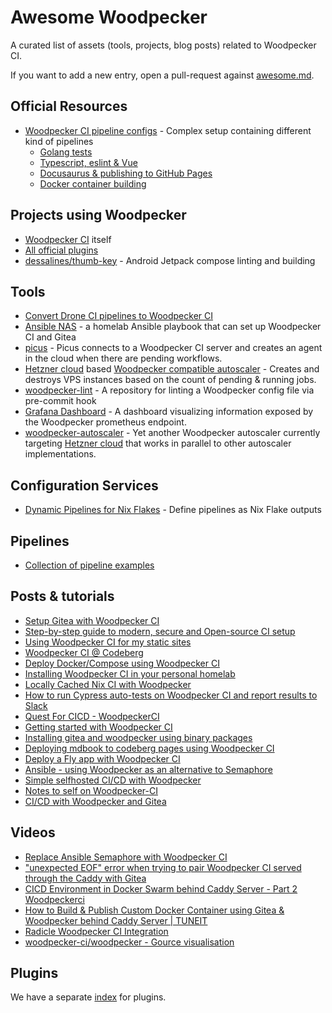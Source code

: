 # Awesome Woodpecker

A curated list of assets (tools, projects, blog posts) related to Woodpecker CI.

If you want to add a new entry, open a pull-request against [awesome.md](https://github.com/woodpecker-ci/woodpecker/edit/main/docs/docs/92-awesome.md).

## Official Resources

- [Woodpecker CI pipeline configs](https://github.com/woodpecker-ci/woodpecker/tree/main/.woodpecker) - Complex setup containing different kind of pipelines
  - [Golang tests](https://github.com/woodpecker-ci/woodpecker/blob/main/.woodpecker/test.yaml)
  - [Typescript, eslint & Vue](https://github.com/woodpecker-ci/woodpecker/blob/main/.woodpecker/web.yaml)
  - [Docusaurus & publishing to GitHub Pages](https://github.com/woodpecker-ci/woodpecker/blob/main/.woodpecker/docs.yaml)
  - [Docker container building](https://github.com/woodpecker-ci/woodpecker/blob/main/.woodpecker/docker.yaml)

## Projects using Woodpecker

- [Woodpecker CI](https://github.com/woodpecker-ci/woodpecker/tree/main/.woodpecker) itself
- [All official plugins](https://github.com/woodpecker-ci?q=plugin&type=all)
- [dessalines/thumb-key](https://github.com/dessalines/thumb-key/blob/main/.woodpecker.yml) - Android Jetpack compose linting and building

## Tools

- [Convert Drone CI pipelines to Woodpecker CI](https://codeberg.org/lafriks/woodpecker-pipeline-transform)
- [Ansible NAS](https://github.com/davestephens/ansible-nas/) - a homelab Ansible playbook that can set up Woodpecker CI and Gitea
- [picus](https://github.com/windsource/picus) - Picus connects to a Woodpecker CI server and creates an agent in the cloud when there are pending workflows.
- [Hetzner cloud](https://www.hetzner.com/cloud) based [Woodpecker compatible autoscaler](https://git.ljoonal.xyz/ljoonal/hetzner-ci-autoscaler) - Creates and destroys VPS instances based on the count of pending & running jobs.
- [woodpecker-lint](https://git.schmidl.dev/schtobia/woodpecker-lint) - A repository for linting a Woodpecker config file via pre-commit hook
- [Grafana Dashboard](https://github.com/Janik-Haag/woodpecker-grafana-dashboard) - A dashboard visualizing information exposed by the Woodpecker prometheus endpoint.
- [woodpecker-autoscaler](https://github.com/Lerentis/woodpecker-autoscaler) - Yet another Woodpecker autoscaler currently targeting [Hetzner cloud](https://www.hetzner.com/cloud) that works in parallel to other autoscaler implementations.

## Configuration Services

- [Dynamic Pipelines for Nix Flakes](https://github.com/pinpox/woodpecker-flake-pipeliner) - Define pipelines as Nix Flake outputs

## Pipelines

- [Collection of pipeline examples](https://codeberg.org/Codeberg-CI/examples)

## Posts & tutorials

- [Setup Gitea with Woodpecker CI](https://containers.fan/posts/setup-gitea-with-woodpecker-ci/)
- [Step-by-step guide to modern, secure and Open-source CI setup](https://devforth.io/blog/step-by-step-guide-to-modern-secure-ci-setup/)
- [Using Woodpecker CI for my static sites](https://jan.wildeboer.net/2022/07/Woodpecker-CI-Jekyll/)
- [Woodpecker CI @ Codeberg](https://www.sarkasti.eu/articles/post/woodpecker/)
- [Deploy Docker/Compose using Woodpecker CI](https://hinty.io/vverenko/deploy-docker-compose-using-woodpecker-ci/)
- [Installing Woodpecker CI in your personal homelab](https://pwa.io/articles/installing-woodpecker-in-your-homelab/)
- [Locally Cached Nix CI with Woodpecker](https://blog.kotatsu.dev/posts/2023-04-21-woodpecker-nix-caching/)
- [How to run Cypress auto-tests on Woodpecker CI and report results to Slack](https://devforth.io/blog/how-to-run-cypress-auto-tests-on-woodpecker-ci-and-report-results-to-slack/)
- [Quest For CICD - WoodpeckerCI](https://omaramin.me/posts/woodpecker/)
- [Getting started with Woodpecker CI](https://systeemkabouter.eu/getting-started-with-woodpecker-ci.html)
- [Installing gitea and woodpecker using binary packages](https://neelex.com/2023/03/26/Installing-gitea-using-binary-packages/)
- [Deploying mdbook to codeberg pages using Woodpecker CI](https://www.markpitblado.me/blog/deploying-mdbook-to-codeberg-pages-using-woodpecker-ci/)
- [Deploy a Fly app with Woodpecker CI](https://joeroe.io/2024/01/09/deploy-fly-woodpecker-ci.html)
- [Ansible - using Woodpecker as an alternative to Semaphore](https://pat-s.me/ansible-using-woodpecker-as-an-alternative-to-semaphore/)
- [Simple selfhosted CI/CD with Woodpecker](https://xyquadrat.ch/blog/simple-ci-with-woodpecker/)
- [Notes to self on Woodpecker-CI](https://jpmens.net/2023/09/22/notes-to-self-on-woodpecker-ci/)
- [CI/CD with Woodpecker and Gitea](https://wilw.dev/blog/2023/04/23/woodpecker-ci/)

## Videos

- [Replace Ansible Semaphore with Woodpecker CI](https://www.youtube.com/watch?v=d610YPvCB0E)
- ["unexpected EOF" error when trying to pair Woodpecker CI served through the Caddy with Gitea](https://www.youtube.com/watch?v=n7Hyvt71Np0)
- [CICD Environment in Docker Swarm behind Caddy Server - Part 2 Woodpeckerci](https://www.youtube.com/watch?v=rkbw_k7JvS0)
- [How to Build & Publish Custom Docker Container using Gitea & Woodpecker behind Caddy Server | TUNEIT](https://www.youtube.com/watch?v=9m7DbgL1mNk)
- [Radicle Woodpecker CI Integration](https://www.youtube.com/watch?v=Ks1nbYLn4P8)
- [woodpecker-ci/woodpecker - Gource visualisation](https://www.youtube.com/watch?v=38JuakZ6m5s)

## Plugins

We have a separate [index](/plugins) for plugins.
